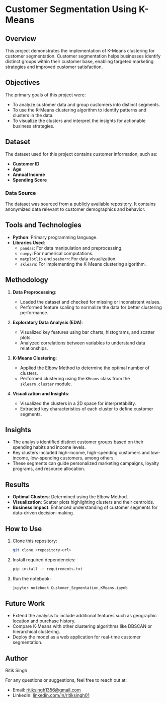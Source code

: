 # Customer Segmentation Using K-Means

## Overview
This project demonstrates the implementation of K-Means clustering for customer segmentation. Customer segmentation helps businesses identify distinct groups within their customer base, enabling targeted marketing strategies and improved customer satisfaction.

## Objectives
The primary goals of this project were:
- To analyze customer data and group customers into distinct segments.
- To use the K-Means clustering algorithm to identify patterns and clusters in the data.
- To visualize the clusters and interpret the insights for actionable business strategies.

## Dataset
The dataset used for this project contains customer information, such as:
- **Customer ID**
- **Age**
- **Annual Income**
- **Spending Score**

### Data Source
The dataset was sourced from a publicly available repository. It contains anonymized data relevant to customer demographics and behavior.

## Tools and Technologies
- **Python**: Primary programming language.
- **Libraries Used**:
  - `pandas`: For data manipulation and preprocessing.
  - `numpy`: For numerical computations.
  - `matplotlib` and `seaborn`: For data visualization.
  - `sklearn`: For implementing the K-Means clustering algorithm.

## Methodology
1. **Data Preprocessing**:
   - Loaded the dataset and checked for missing or inconsistent values.
   - Performed feature scaling to normalize the data for better clustering performance.

2. **Exploratory Data Analysis (EDA)**:
   - Visualized key features using bar charts, histograms, and scatter plots.
   - Analyzed correlations between variables to understand data relationships.

3. **K-Means Clustering**:
   - Applied the Elbow Method to determine the optimal number of clusters.
   - Performed clustering using the `KMeans` class from the `sklearn.cluster` module.

4. **Visualization and Insights**:
   - Visualized the clusters in a 2D space for interpretability.
   - Extracted key characteristics of each cluster to define customer segments.

## Insights
- The analysis identified distinct customer groups based on their spending habits and income levels.
- Key clusters included high-income, high-spending customers and low-income, low-spending customers, among others.
- These segments can guide personalized marketing campaigns, loyalty programs, and resource allocation.

## Results
- **Optimal Clusters**: Determined using the Elbow Method.
- **Visualization**: Scatter plots highlighting clusters and their centroids.
- **Business Impact**: Enhanced understanding of customer segments for data-driven decision-making.

## How to Use
1. Clone this repository:
   ```bash
   git clone <repository-url>
   ```
2. Install required dependencies:
   ```bash
   pip install -r requirements.txt
   ```
3. Run the notebook:
   ```bash
   jupyter notebook Customer_Segmentation_KMeans.ipynb
   ```

## Future Work
- Extend the analysis to include additional features such as geographic location and purchase history.
- Compare K-Means with other clustering algorithms like DBSCAN or hierarchical clustering.
- Deploy the model as a web application for real-time customer segmentation.

## Author
Ritik Singh

For any questions or suggestions, feel free to reach out at:
- Email: ritiksingh1356@gmail.com
- LinkedIn: [linkedin.com/in/ritiksingh01](https://linkedin.com/in/ritiksingh01)

